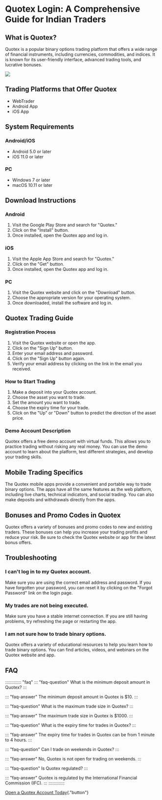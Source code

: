 # Quotex Login: A Comprehensive Guide for Indian Traders

## What is Quotex?

Quotex is a popular binary options trading platform that offers a wide
range of financial instruments, including currencies, commodities, and
indices. It is known for its user-friendly interface, advanced trading
tools, and lucrative bonuses.

[![](https://static.quotex.io/files/12_en/300_250.jpg)](https://traff.sbs/brokerqxlid)

## Trading Platforms that Offer Quotex

-   WebTrader
-   Android App
-   iOS App

## System Requirements

### Android/iOS

-   Android 5.0 or later
-   iOS 11.0 or later

### PC

-   Windows 7 or later
-   macOS 10.11 or later

## Download Instructions

### Android

1.  Visit the Google Play Store and search for "Quotex."
2.  Click on the "Install" button.
3.  Once installed, open the Quotex app and log in.

### iOS

1.  Visit the Apple App Store and search for "Quotex."
2.  Click on the "Get" button.
3.  Once installed, open the Quotex app and log in.

### PC

1.  Visit the Quotex website and click on the "Download" button.
2.  Choose the appropriate version for your operating system.
3.  Once downloaded, install the software and log in.

## Quotex Trading Guide

### Registration Process

1.  Visit the Quotex website or open the app.
2.  Click on the "Sign Up" button.
3.  Enter your email address and password.
4.  Click on the "Sign Up" button again.
5.  Verify your email address by clicking on the link in the email you
    received.

### How to Start Trading

1.  Make a deposit into your Quotex account.
2.  Choose the asset you want to trade.
3.  Set the amount you want to trade.
4.  Choose the expiry time for your trade.
5.  Click on the "Up" or "Down" button to predict the
    direction of the asset price.

### Demo Account Description

Quotex offers a free demo account with virtual funds. This allows you to
practice trading without risking any real money. You can use the demo
account to learn about the platform, test different strategies, and
develop your trading skills.

## Mobile Trading Specifics

The Quotex mobile apps provide a convenient and portable way to trade
binary options. The apps have all the same features as the web platform,
including live charts, technical indicators, and social trading. You can
also make deposits and withdrawals directly from the apps.

## Bonuses and Promo Codes in Quotex

Quotex offers a variety of bonuses and promo codes to new and existing
traders. These bonuses can help you increase your trading profits and
reduce your risk. Be sure to check the Quotex website or app for the
latest bonus offers.

## Troubleshooting

### I can\'t log in to my Quotex account.

Make sure you are using the correct email address and password. If you
have forgotten your password, you can reset it by clicking on the
"Forgot Password" link on the login page.

### My trades are not being executed.

Make sure you have a stable internet connection. If you are still having
problems, try refreshing the page or restarting the app.

### I am not sure how to trade binary options.

Quotex offers a variety of educational resources to help you learn how
to trade binary options. You can find articles, videos, and webinars on
the Quotex website and app.

## FAQ

::::::::::::: \"faq\"
::: \"faq-question\"
What is the minimum deposit amount in Quotex?
:::

::: \"faq-answer\"
The minimum deposit amount in Quotex is \$10.
:::

::: \"faq-question\"
What is the maximum trade size in Quotex?
:::

::: \"faq-answer\"
The maximum trade size in Quotex is \$1000.
:::

::: \"faq-question\"
What is the expiry time for trades in Quotex?
:::

::: \"faq-answer\"
The expiry time for trades in Quotex can be from 1 minute to 4 hours.
:::

::: \"faq-question\"
Can I trade on weekends in Quotex?
:::

::: \"faq-answer\"
No, Quotex is not open for trading on weekends.
:::

::: \"faq-question\"
Is Quotex regulated?
:::

::: \"faq-answer\"
Quotex is regulated by the International Financial Commission (IFC).
:::
:::::::::::::

[Open a Quotex Account
Today](\%22https://traff.sbs/brokerqxsignup\%22){."button"}

